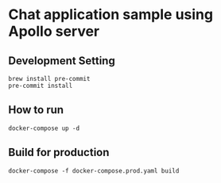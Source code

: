 # Chat application sample using Apollo server

## Development Setting

```
brew install pre-commit
pre-commit install
```

## How to run

```
docker-compose up -d
```

## Build for production

```
docker-compose -f docker-compose.prod.yaml build
```
